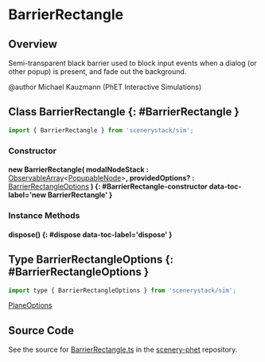 # BarrierRectangle

## Overview

Semi-transparent black barrier used to block input events when a dialog (or other popup) is present, and fade out
the background.

@author Michael Kauzmann (PhET Interactive Simulations)

## Class BarrierRectangle {: #BarrierRectangle }


```js
import { BarrierRectangle } from 'scenerystack/sim';
```
### Constructor

#### new BarrierRectangle( modalNodeStack : <span style="font-weight: 400;">[ObservableArray](../axon/createObservableArray.md#ObservableArray)&lt;[PopupableNode](../sim/Popupable.md#PopupableNode)&gt;</span>, providedOptions? : <span style="font-weight: 400;">[BarrierRectangleOptions](../sim/BarrierRectangle.md#BarrierRectangleOptions)</span> ) {: #BarrierRectangle-constructor data-toc-label='new BarrierRectangle' }

### Instance Methods

#### dispose() {: #dispose data-toc-label='dispose' }



## Type BarrierRectangleOptions {: #BarrierRectangleOptions }


```js
import type { BarrierRectangleOptions } from 'scenerystack/sim';
```


[PlaneOptions](../scenery/Plane.md#PlaneOptions)



## Source Code

See the source for [BarrierRectangle.ts](https://github.com/phetsims/scenery-phet/blob/main/js/BarrierRectangle.ts) in the [scenery-phet](https://github.com/phetsims/scenery-phet) repository.
